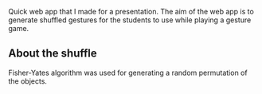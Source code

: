 Quick web app that I made for a presentation. The aim of the web app is to generate shuffled gestures for the students to use while playing a gesture game.

## About the shuffle
Fisher-Yates algorithm was used for generating a random permutation of the objects.
